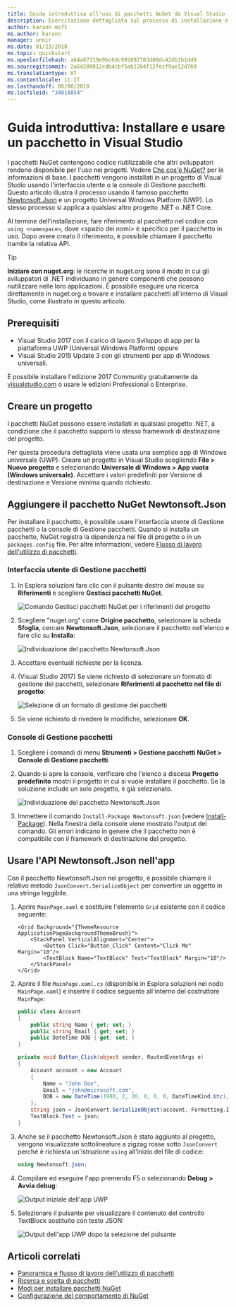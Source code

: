 ```yaml
---
title: Guida introduttiva all'uso di pacchetti NuGet da Visual Studio
description: Esercitazione dettagliata sul processo di installazione e uso di un pacchetto NuGet in un progetto di Visual Studio.
author: karann-msft
ms.author: karann
manager: unnir
ms.date: 01/23/2018
ms.topic: quickstart
ms.openlocfilehash: a64a87319e9bc6dc992892783d00dc42db1b1dd8
ms.sourcegitcommit: 2a6d200012cdb4cbf5ab1264f12fecf9ae12d769
ms.translationtype: HT
ms.contentlocale: it-IT
ms.lasthandoff: 06/06/2018
ms.locfileid: "34818854"
---
```

# <a name="quickstart-install-and-use-a-package-in-visual-studio"></a>Guida introduttiva: Installare e usare un pacchetto in Visual Studio

I pacchetti NuGet contengono codice riutilizzabile che altri sviluppatori rendono disponibile per l'uso nei progetti. Vedere [Che cos'è NuGet?](../What-is-NuGet.md) per le informazioni di base. I pacchetti vengono installati in un progetto di Visual Studio usando l'interfaccia utente o la console di Gestione pacchetti. Questo articolo illustra il processo usando il famoso pacchetto [Newtonsoft.Json](https://www.nuget.org/packages/Newtonsoft.Json/) e un progetto Universal Windows Platform (UWP). Lo stesso processo si applica a qualsiasi altro progetto .NET o .NET Core.

Al termine dell'installazione, fare riferimento al pacchetto nel codice con `using <namespace>`, dove \<spazio dei nomi\> è specifico per il pacchetto in uso. Dopo avere creato il riferimento, è possibile chiamare il pacchetto tramite la relativa API.

> [!Tip]
> **Iniziare con nuget.org**: le ricerche in nuget.org sono il modo in cui gli sviluppatori di .NET individuano in genere componenti che possono riutilizzare nelle loro applicazioni. È possibile eseguire una ricerca direttamente in nuget.org o trovare e installare pacchetti all'interno di Visual Studio, come illustrato in questo articolo.

## <a name="prerequisites"></a>Prerequisiti

- Visual Studio 2017 con il carico di lavoro Sviluppo di app per la piattaforma UWP (Universal Windows Platform) oppure
- Visual Studio 2015 Update 3 con gli strumenti per app di Windows universali.

È possibile installare l'edizione 2017 Community gratuitamente da [visualstudio.com](https://www.visualstudio.com/) o usare le edizioni Professional o Enterprise.

## <a name="create-a-project"></a>Creare un progetto

I pacchetti NuGet possono essere installati in qualsiasi progetto .NET, a condizione che il pacchetto supporti lo stesso framework di destinazione del progetto.

Per questa procedura dettagliata viene usata una semplice app di Windows universale (UWP). Creare un progetto in Visual Studio scegliendo **File > Nuovo progetto** e selezionando **Universale di Windows > App vuota (Windows universale)**. Accettare i valori predefiniti per Versione di destinazione e Versione minima quando richiesto.

## <a name="add-the-newtonsoftjson-nuget-package"></a>Aggiungere il pacchetto NuGet Newtonsoft.Json

Per installare il pacchetto, è possibile usare l'interfaccia utente di Gestione pacchetti o la console di Gestione pacchetti. Quando si installa un pacchetto, NuGet registra la dipendenza nel file di progetto o in un `packages.config` file. Per altre informazioni, vedere [Flusso di lavoro dell'utilizzo di pacchetti](../consume-packages/Overview-and-Workflow.md).

### <a name="package-manager-ui"></a>Interfaccia utente di Gestione pacchetti

1. In Esplora soluzioni fare clic con il pulsante destro del mouse su **Riferimenti** e scegliere **Gestisci pacchetti NuGet**.

    ![Comando Gestisci pacchetti NuGet per i riferimenti del progetto](media/QS_Use-02-ManageNuGetPackages.png)

1. Scegliere "nuget.org" come **Origine pacchetto**, selezionare la scheda **Sfoglia**, cercare **Newtonsoft.Json**, selezionare il pacchetto nell'elenco e fare clic su **Installa**:

    ![Individuazione del pacchetto Newtonsoft.Json](media/QS_Use-03-NewtonsoftJson.png)

1. Accettare eventuali richieste per la licenza.

1. (Visual Studio 2017) Se viene richiesto di selezionare un formato di gestione dei pacchetti, selezionare **Riferimenti al pacchetto nel file di progetto**:

    ![Selezione di un formato di gestione dei pacchetti](media/QS_Use-03b-SelectFormat.png)

1. Se viene richiesto di rivedere le modifiche, selezionare **OK**.

### <a name="package-manager-console"></a>Console di Gestione pacchetti

1. Scegliere i comandi di menu **Strumenti > Gestione pacchetti NuGet > Console di Gestione pacchetti**.

1. Quando si apre la console, verificare che l'elenco a discesa **Progetto predefinito** mostri il progetto in cui si vuole installare il pacchetto. Se la soluzione include un solo progetto, è già selezionato.

    ![Individuazione del pacchetto Newtonsoft.Json](media/QS_Use-08-Console1.png)

1. Immettere il comando `Install-Package Newtonsoft.json` (vedere [Install-Package](../tools/ps-ref-install-package.md)). Nella finestra della console viene mostrato l'output del comando. Gli errori indicano in genere che il pacchetto non è compatibile con il framework di destinazione del progetto.

## <a name="use-the-newtonsoftjson-api-in-the-app"></a>Usare l'API Newtonsoft.Json nell'app

Con il pacchetto Newtonsoft.Json nel progetto, è possibile chiamare il relativo metodo `JsonConvert.SerializeObject` per convertire un oggetto in una stringa leggibile.

1. Aprire `MainPage.xaml` e sostituire l'elemento `Grid` esistente con il codice seguente:

    ```xaml
    <Grid Background="{ThemeResource ApplicationPageBackgroundThemeBrush}">
        <StackPanel VerticalAlignment="Center">
            <Button Click="Button_Click" Content="Click Me" Margin="10"/>
            <TextBlock Name="TextBlock" Text="TextBlock" Margin="10"/>
        </StackPanel>
    </Grid>
    ```

1. Aprire il file `MainPage.xaml.cs` (disponibile in Esplora soluzioni nel nodo `MainPage.xaml`) e inserire il codice seguente all'interno del costruttore `MainPage`:

    ```cs
    public class Account
    {
        public string Name { get; set; }
        public string Email { get; set; }
        public DateTime DOB { get; set; }
    }

    private void Button_Click(object sender, RoutedEventArgs e)
    {
        Account account = new Account
        {
            Name = "John Doe",
            Email = "john@microsoft.com",
            DOB = new DateTime(1980, 2, 20, 0, 0, 0, DateTimeKind.Utc),
        };
        string json = JsonConvert.SerializeObject(account, Formatting.Indented);
        TextBlock.Text = json;
    }
    ```

1. Anche se il pacchetto Newtonsoft.Json è stato aggiunto al progetto, vengono visualizzate sottolineature a zigzag rosse sotto `JsonConvert` perché è richiesta un'istruzione `using` all'inizio del file di codice:

    ```cs
    using Newtonsoft.json;
    ```

1. Compilare ed eseguire l'app premendo F5 o selezionando **Debug > Avvia debug**:

    ![Output iniziale dell'app UWP](media/QS_Use-06-AppStart.png)

1. Selezionare il pulsante per visualizzare il contenuto del controllo TextBlock sostituito con testo JSON:

    ![Output dell'app UWP dopo la selezione del pulsante](media/QS_Use-07-AppEnd.png)

## <a name="related-articles"></a>Articoli correlati

- [Panoramica e flusso di lavoro dell'utilizzo di pacchetti](../consume-packages/overview-and-workflow.md)
- [Ricerca e scelta di pacchetti](../consume-packages/finding-and-choosing-packages.md)
- [Modi per installare pacchetti NuGet](../consume-packages/ways-to-install-a-package.md)
- [Configurazione del comportamento di NuGet](../consume-packages/configuring-nuget-behavior.md)
